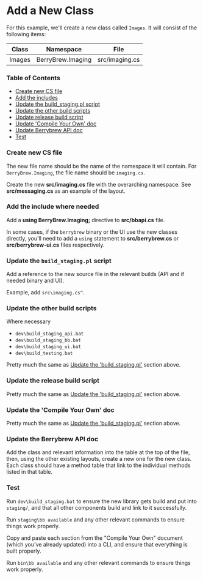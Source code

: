 # Add a New Class

For this example, we'll create a new class called `Images`. It will consist of
the following items:

| Class | Namespace | File |
|---|---|---|
Images | BerryBrew.Imaging | src/imaging.cs

### Table of Contents

  - [Create new CS file](#create-new-cs-file)
  - [Add the includes](#add-the-include-where-needed)
  - [Update the build_staging.pl script](#update-the-build_stagingpl-script)
  - [Update the other build scripts](#update-the-other-build-scripts)
  - [Update release build script](#update-the-release-build-script)
  - [Update 'Compile Your Own' doc](#update-the-compile-your-own-doc)
  - [Update Berrybrew API doc](#update-the-berrybrew-api-doc)
  - [Test](#test)


### Create new CS file

The new file name should be the name of the namespace it will contain. For
`BerryBrew.Imaging`, the file name should be `imaging.cs`.

Create the new **src/imaging.cs** file with the overarching namespace. See
**src/messaging.cs** as an example of the layout.

### Add the include where needed

Add a **using BerryBrew.Imaging;** directive to **src/bbapi.cs** file.

In some cases, if the `berrybrew` binary or the UI use the new classes
directly, you'll need to add a `using` statement to **src/berrybrew.cs** or
**src/berrybrew-ui.cs** files respectively.

### Update the `build_staging.pl` script

Add a reference to the new source file in the relevant builds (API and if
needed binary and UI).

Example, add `src\imaging.cs^`.

### Update the other build scripts

Where necessary

- `dev\build_staging_api.bat`
- `dev\build_staging_bb.bat`
- `dev\build_staging_ui.bat`
- `dev\build_testing.bat`

Pretty much the same as [Update the 'build_staging.pl'](#update-the-build_stagingpl-script)
section above.

### Update the release build script

Pretty much the same as [Update the 'build_staging.pl'](#update-the-build_stagingpl-script)
section above.

### Update the 'Compile Your Own' doc

Pretty much the same as [Update the 'build_staging.pl'](#update-the-build_stagingpl-script)
section above.

### Update the Berrybrew API doc

Add the class and relevant information into the table at the top of the file, then,
using the other existing layouts, create a new one for the new class. Each class should
have a method table that link to the individual methods listed in that table.

### Test

Run `dev\build_staging.bat` to ensure the new library gets build and put into `staging/`,
and that all other components build and link to it successfully.

Run `staging\bb available` and any other relevant commands to ensure things work
properly.

Copy and paste each section from the "Compile Your Own" document (which you've already
updated) into a CLI, and ensure that everything is built properly.

Run `bin\bb available` and any other relevant commands to ensure things work
properly.
